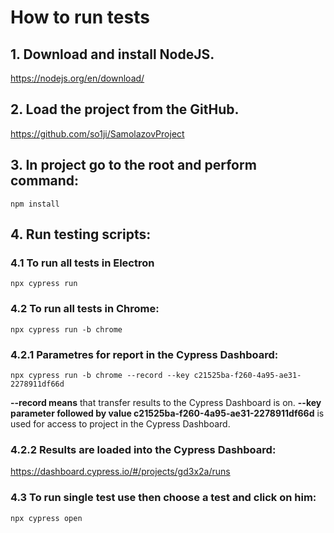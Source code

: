 #  How to run tests
## 1. Download and install NodeJS.           
https://nodejs.org/en/download/

## 2. Load the project from the GitHub.       
https://github.com/so1ji/SamolazovProject

## 3. In project go to the root and perform command: 
```
npm install
```

## 4. Run testing scripts: 

###  4.1 To run all tests in Electron
```
npx cypress run
```

###  4.2 To run all tests in Chrome: 
```
npx cypress run -b chrome
```
  ### 4.2.1 Parametres for report in the Cypress Dashboard:   
  ```
  npx cypress run -b chrome --record --key c21525ba-f260-4a95-ae31-2278911df66d
  ```
**--record means** that transfer results to the Cypress Dashboard is on.  **--key parameter followed by value
 c21525ba-f260-4a95-ae31-2278911df66d** is used for access to project in the Cypress Dashboard.
  ### 4.2.2 Results are loaded into the Cypress Dashboard:
  https://dashboard.cypress.io/#/projects/gd3x2a/runs
###  4.3 To run single test use then choose a test and click on him:  
```
npx cypress open
```





